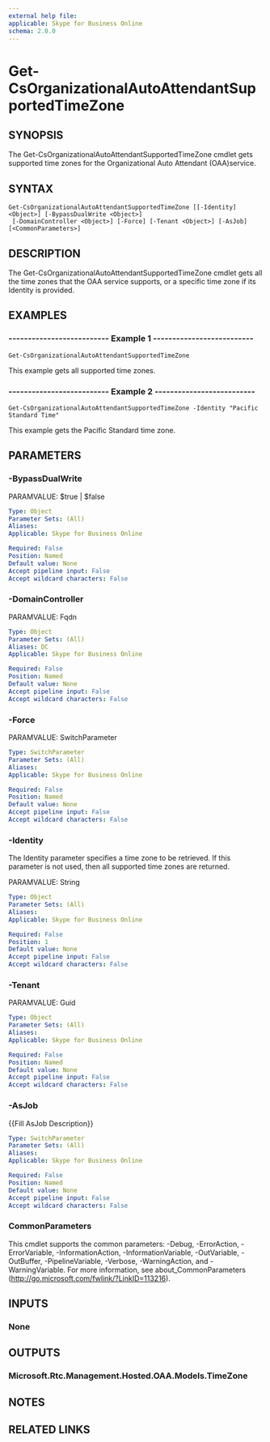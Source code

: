 ```yaml
---
external help file: 
applicable: Skype for Business Online
schema: 2.0.0
---
```


# Get-CsOrganizationalAutoAttendantSupportedTimeZone

## SYNOPSIS
The Get-CsOrganizationalAutoAttendantSupportedTimeZone cmdlet gets supported time zones for the Organizational Auto Attendant (OAA)service.

## SYNTAX

```
Get-CsOrganizationalAutoAttendantSupportedTimeZone [[-Identity] <Object>] [-BypassDualWrite <Object>]
 [-DomainController <Object>] [-Force] [-Tenant <Object>] [-AsJob] [<CommonParameters>]
```

## DESCRIPTION
The Get-CsOrganizationalAutoAttendantSupportedTimeZone cmdlet gets all the time zones that the OAA service supports, or a specific time zone if its Identity is provided.

## EXAMPLES

### -------------------------- Example 1 --------------------------
```
Get-CsOrganizationalAutoAttendantSupportedTimeZone
```

This example gets all supported time zones.

### -------------------------- Example 2 --------------------------
```
Get-CsOrganizationalAutoAttendantSupportedTimeZone -Identity "Pacific Standard Time"
```

This example gets the Pacific Standard time zone.


## PARAMETERS

### -BypassDualWrite
PARAMVALUE: $true | $false

```yaml
Type: Object
Parameter Sets: (All)
Aliases: 
Applicable: Skype for Business Online

Required: False
Position: Named
Default value: None
Accept pipeline input: False
Accept wildcard characters: False
```

### -DomainController
PARAMVALUE: Fqdn

```yaml
Type: Object
Parameter Sets: (All)
Aliases: DC
Applicable: Skype for Business Online

Required: False
Position: Named
Default value: None
Accept pipeline input: False
Accept wildcard characters: False
```

### -Force
PARAMVALUE: SwitchParameter

```yaml
Type: SwitchParameter
Parameter Sets: (All)
Aliases: 
Applicable: Skype for Business Online

Required: False
Position: Named
Default value: None
Accept pipeline input: False
Accept wildcard characters: False
```

### -Identity
The Identity parameter specifies a time zone to be retrieved. If this parameter is not used, then all supported time zones are returned.

PARAMVALUE: String

```yaml
Type: Object
Parameter Sets: (All)
Aliases: 
Applicable: Skype for Business Online

Required: False
Position: 1
Default value: None
Accept pipeline input: False
Accept wildcard characters: False
```

### -Tenant
PARAMVALUE: Guid

```yaml
Type: Object
Parameter Sets: (All)
Aliases: 
Applicable: Skype for Business Online

Required: False
Position: Named
Default value: None
Accept pipeline input: False
Accept wildcard characters: False
```

### -AsJob
{{Fill AsJob Description}}

```yaml
Type: SwitchParameter
Parameter Sets: (All)
Aliases: 
Applicable: Skype for Business Online

Required: False
Position: Named
Default value: None
Accept pipeline input: False
Accept wildcard characters: False
```

### CommonParameters
This cmdlet supports the common parameters: -Debug, -ErrorAction, -ErrorVariable, -InformationAction, -InformationVariable, -OutVariable, -OutBuffer, -PipelineVariable, -Verbose, -WarningAction, and -WarningVariable. For more information, see about_CommonParameters (http://go.microsoft.com/fwlink/?LinkID=113216).

## INPUTS

### None


## OUTPUTS

### Microsoft.Rtc.Management.Hosted.OAA.Models.TimeZone


## NOTES


## RELATED LINKS